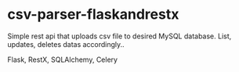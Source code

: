 # csv-parser-flaskandrestx
Simple rest api that uploads csv file to desired MySQL database. List, updates, deletes datas accordingly..

Flask, RestX, SQLAlchemy, Celery

